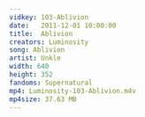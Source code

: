```yaml
---
vidkey: 103-Ablivion
date:   2011-12-01 10:00:00
title:  Ablivion
creators: Luminosity
song: Ablivion
artist: Unkle
width: 640
height: 352
fandoms: Supernatural
mp4: Luminosity-103-Ablivion.m4v
mp4size: 37.63 MB
---
```


  <div>
  
  </div>
  